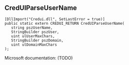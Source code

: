 ## CredUIParseUserName

```
[DllImport("Credui.dll", SetLastError = true)]
public static extern CREDUI_RETURN CredUIParseUserName(
   string pszUserName,
   StringBuilder pszUser,
   uint ulUserMaxChars,
   StringBuilder pszDomain,
   uint ulDomainMaxChars
);
```

Microsoft documentation: (TODO)
